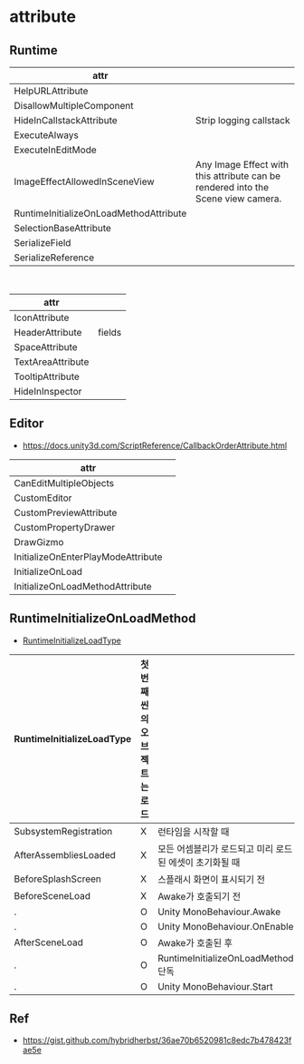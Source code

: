# attribute


## Runtime

| attr                                   |                                                                                  |
| -------------------------------------- | -------------------------------------------------------------------------------- |
| HelpURLAttribute                       |                                                                                  |
| DisallowMultipleComponent              |                                                                                  |
| HideInCallstackAttribute               | Strip logging callstack                                                          |
| ExecuteAlways                          |                                                                                  |
| ExecuteInEditMode                      |                                                                                  |
| ImageEffectAllowedInSceneView          | Any Image Effect with this attribute can be rendered into the Scene view camera. |
| RuntimeInitializeOnLoadMethodAttribute |                                                                                  |
| SelectionBaseAttribute                 |                                                                                  |
| SerializeField                         |                                                                                  |
| SerializeReference                     |                                                                                  |

<br />

| attr              |        |
| ----------------- | ------ |
| IconAttribute     |        |
| HeaderAttribute   | fields |
| SpaceAttribute    |        |
| TextAreaAttribute |        |
| TooltipAttribute  |        |
| HideInInspector   |        |


## Editor

- <https://docs.unity3d.com/ScriptReference/CallbackOrderAttribute.html>

| attr                               |     |
| ---------------------------------- | --- |
| CanEditMultipleObjects             |     |
| CustomEditor                       |     |
| CustomPreviewAttribute             |     |
| CustomPropertyDrawer               |     |
| DrawGizmo                          |     |
| InitializeOnEnterPlayModeAttribute |     |
| InitializeOnLoad                   |     |
| InitializeOnLoadMethodAttribute    |     |


## RuntimeInitializeOnLoadMethod

- [RuntimeInitializeLoadType](https://docs.unity3d.com/ScriptReference/RuntimeInitializeLoadType.html)

| RuntimeInitializeLoadType | 첫 번째 씬의 오브젝트는 로드 |                                                         |
| ------------------------- | ---------------------------- | ------------------------------------------------------- |
| SubsystemRegistration     | X                            | 런타임을 시작할 때                                      |
| AfterAssembliesLoaded     | X                            | 모든 어셈블리가 로드되고 미리 로드된 에셋이 초기화될 때 |
| BeforeSplashScreen        | X                            | 스플래시 화면이 표시되기 전                             |
| BeforeSceneLoad           | X                            | Awake가 호출되기 전                                     |
| .                         | O                            | Unity MonoBehaviour.Awake                               |
| .                         | O                            | Unity MonoBehaviour.OnEnable                            |
| AfterSceneLoad            | O                            | Awake가 호출된 후                                       |
| .                         | O                            | RuntimeInitializeOnLoadMethod 단독                      |
| .                         | O                            | Unity MonoBehaviour.Start                               |

## Ref

- <https://gist.github.com/hybridherbst/36ae70b6520981c8edc7b478423fae5e>